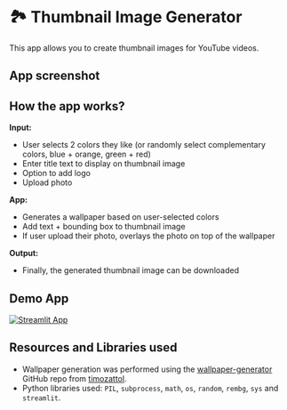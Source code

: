 # 🏞️ Thumbnail Image Generator

This app allows you to create thumbnail images for YouTube videos.

## App screenshot



## How the app works?

**Input:**
- User selects 2 colors they like (or randomly select complementary colors, blue + orange, green + red)
- Enter title text to display on thumbnail image
- Option to add logo
- Upload photo
  
**App:**
- Generates a wallpaper based on user-selected colors
- Add text + bounding box to thumbnail image
- If user upload their photo, overlays the photo on top of the wallpaper

**Output:**
- Finally, the generated thumbnail image can be downloaded

## Demo App

[![Streamlit App](https://static.streamlit.io/badges/streamlit_badge_black_white.svg)](https://srikanththumbnailimage.streamlit.app/)

## Resources and Libraries used
- Wallpaper generation was performed using the [wallpaper-generator](https://github.com/timozattol/wallpaper-generator) GitHub repo from [timozattol](https://github.com/timozattol/).
- Python libraries used: `PIL`, `subprocess`, `math`, `os`, `random`, `rembg`, `sys` and `streamlit`.
